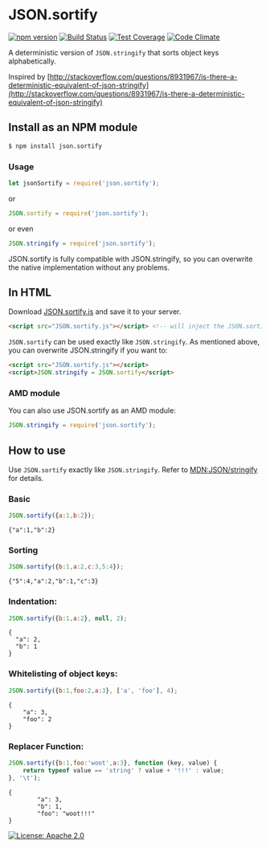 JSON.sortify
=====
[![npm version](https://img.shields.io/npm/v/json.sortify.svg)](https://www.npmjs.com/package/json.sortify)
[![Build Status](https://img.shields.io/travis/ThomasR/JSON.sortify.svg)](https://travis-ci.org/ThomasR/JSON.sortify)
[![Test Coverage](https://img.shields.io/codeclimate/coverage/github/ThomasR/JSON.sortify.svg)](https://codeclimate.com/github/ThomasR/JSON.sortify/coverage)
[![Code Climate](https://img.shields.io/codeclimate/github/ThomasR/JSON.sortify.svg)](https://codeclimate.com/github/ThomasR/JSON.sortify/code)

A deterministic version of `JSON.stringify` that sorts object keys alphabetically.

Inspired by [http://stackoverflow.com/questions/8931967/is-there-a-deterministic-equivalent-of-json-stringify](http://stackoverflow.com/questions/8931967/is-there-a-deterministic-equivalent-of-json-stringify)


## Install as an NPM module

```bash
$ npm install json.sortify
```

### Usage

```JavaScript
let jsonSortify = require('json.sortify');
```

or

```JavaScript
JSON.sortify = require('json.sortify');
```

or even
```JavaScript
JSON.stringify = require('json.sortify');
```

JSON.sortify is fully compatible with JSON.stringify, so you can overwrite the native implementation without any problems.

## In HTML

Download [JSON.sortify.js](dist/JSON.sortify.js) and save it to your server.

```html
<script src="JSON.sortify.js"></script> <!-- will inject the JSON.sortify() function -->
```

`JSON.sortify` can be used exactly like `JSON.stringify`. As mentioned above, you can overwrite JSON.stringify if you want to:

```html
<script src="JSON.sortify.js"></script>
<script>JSON.stringify = JSON.sortify</script>
```

### AMD module

You can also use JSON.sortify as an AMD module:

```JavaScript
JSON.stringify = require('json.sortify');
```

## How to use

Use `JSON.sortify` exactly like `JSON.stringify`. Refer to [MDN:JSON/stringify](https://developer.mozilla.org/en-US/docs/Web/JavaScript/Reference/Global_Objects/JSON/stringify) for details.

### Basic

```JavaScript
JSON.sortify({a:1,b:2});
```
```Text
{"a":1,"b":2}
```


### Sorting

```JavaScript
JSON.sortify({b:1,a:2,c:3,5:4});
```
```Text
{"5":4,"a":2,"b":1,"c":3}
```


### Indentation:

```JavaScript
JSON.sortify({b:1,a:2}, null, 2);
```
```Text
{
  "a": 2,
  "b": 1
}
```


### Whitelisting of object keys:

```JavaScript
JSON.sortify({b:1,foo:2,a:3}, ['a', 'foo'], 4);
```
```Text
{
    "a": 3,
    "foo": 2
}
```


### Replacer Function:

```JavaScript
JSON.sortify({b:1,foo:'woot',a:3}, function (key, value) {
    return typeof value == 'string' ? value + '!!!' : value;
}, '\t');
```
```Text
{
        "a": 3,
        "b": 1,
        "foo": "woot!!!"
}
```


[![License: Apache 2.0](https://img.shields.io/github/license/ThomasR/JSON.sortify.svg)](LICENSE)
